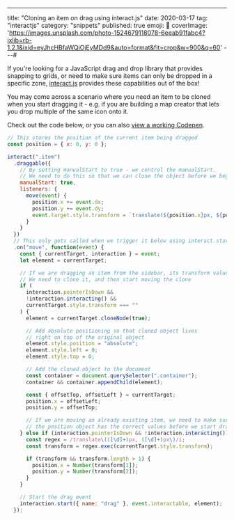 ---
title: "Cloning an item on drag using interact.js"
date: 2020-03-17
tag: "interactjs"
category: "snippets"
published: true
emoji: 🐉
coverImage: 'https://images.unsplash.com/photo-1524679118078-6eeab91fabc4?ixlib=rb-1.2.1&ixid=eyJhcHBfaWQiOjEyMDd9&auto=format&fit=crop&w=900&q=60'
---# 

If you're looking for a JavaScript drag and drop library that provides snapping to grids, or need to make sure items can only be dropped in a specific zone, [interact.js](https://interactjs.io/) provides these capabilities out of the box!

You may come across a scenario where you need an item to be cloned when you start dragging it - e.g. if you are building a map creator that lets you drop multiple of the same icon onto it.

Check out the code below, or you can also [view a working Codepen](https://codepen.io/emgoto/pen/wvamoRG).

```js
// This stores the position of the current item being dragged
const position = { x: 0, y: 0 };

interact(".item")
  .draggable({
    // By setting manualStart to true - we control the manualStart.
    // We need to do this so that we can clone the object before we begin dragging it.
    manualStart: true,
    listeners: {
      move(event) {
        position.x += event.dx;
        position.y += event.dy;
        event.target.style.transform = `translate(${position.x}px, ${position.y}px)`;
      }
    }
  })
  // This only gets called when we trigger it below using interact.start(...)
  .on("move", function(event) {
    const { currentTarget, interaction } = event;
    let element = currentTarget;

    // If we are dragging an item from the sidebar, its transform value will be ''
    // We need to clone it, and then start moving the clone
    if (
      interaction.pointerIsDown &&
      !interaction.interacting() &&
      currentTarget.style.transform === ""
    ) {
      element = currentTarget.cloneNode(true);

      // Add absolute positioning so that cloned object lives
      // right on top of the original object
      element.style.position = "absolute";
      element.style.left = 0;
      element.style.top = 0;

      // Add the cloned object to the document
      const container = document.querySelector(".container");
      container && container.appendChild(element);

      const { offsetTop, offsetLeft } = currentTarget;
      position.x = offsetLeft;
      position.y = offsetTop;

      // If we are moving an already existing item, we need to make sure
      // the position object has the correct values before we start dragging it
    } else if (interaction.pointerIsDown && !interaction.interacting()) {
      const regex = /translate\(([\d]+)px, ([\d]+)px\)/i;
      const transform = regex.exec(currentTarget.style.transform);

      if (transform && transform.length > 1) {
        position.x = Number(transform[1]);
        position.y = Number(transform[2]);
      }
    }

    // Start the drag event
    interaction.start({ name: "drag" }, event.interactable, element);
  });
```